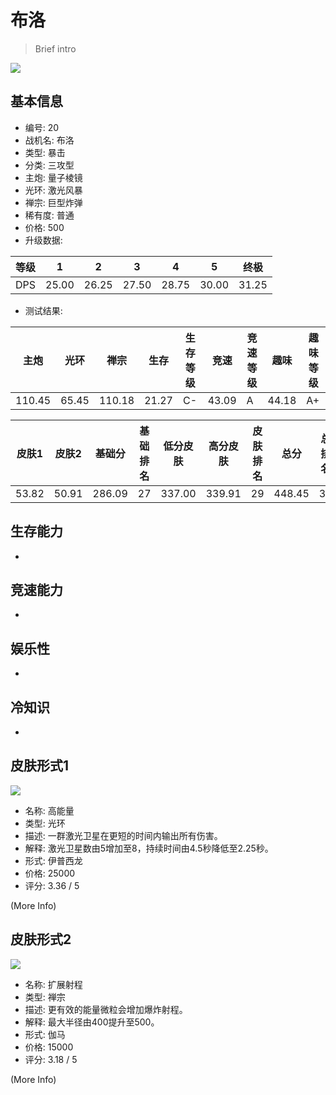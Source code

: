 # 布洛

> Brief intro

<img src="/ships/ship_20.png" style={{zoom:1}}/>

## 基本信息

- 编号: 20
- 战机名: 布洛
- 类型: 暴击
- 分类: 三攻型
- 主炮: 量子棱镜
- 光环: 激光风暴
- 禅宗: 巨型炸弹
- 稀有度: 普通
- 价格: 500
- 升级数据: 

| 等级 | 1 | 2 | 3 | 4 | 5 | 终极 |
|--|--|--|--|--|--|--|
| DPS | 25.00 | 26.25 | 27.50 | 28.75 | 30.00 | 31.25 |

- 测试结果: 

| 主炮 | 光环 | 禅宗 | 生存 | 生存等级 | 竞速 | 竞速等级 | 趣味 | 趣味等级 |
|--|--|--|--|--|--|--|--|--|
| 110.45 | 65.45 | 110.18 | 21.27 | C- | 43.09 | A | 44.18 | A+ |

| 皮肤1 | 皮肤2 | 基础分 | 基础排名 | 低分皮肤 | 高分皮肤 | 皮肤排名 | 总分 | 总排名 |
|--|--|--|--|--|--|--|--|--|
| 53.82 | 50.91 | 286.09 | 27 | 337.00 | 339.91 | 29 | 448.45 | 31 |

## 生存能力

-

## 竞速能力

-

## 娱乐性

-

## 冷知识

-

## 皮肤形式1

<img src="/ships/ship_20_apex_1.png" style={{zoom:1}}/>

- 名称: 高能量
- 类型: 光环
- 描述: 一群激光卫星在更短的时间内输出所有伤害。
- 解释: 激光卫星数由5增加至8，持续时间由4.5秒降低至2.25秒。
- 形式: 伊普西龙
- 价格: 25000
- 评分: 3.36 / 5

(More Info)

## 皮肤形式2

<img src="/ships/ship_20_apex_2.png" style={{zoom:1}}/>

- 名称: 扩展射程
- 类型: 禅宗
- 描述: 更有效的能量微粒会增加爆炸射程。
- 解释: 最大半径由400提升至500。
- 形式: 伽马
- 价格: 15000
- 评分: 3.18 / 5

(More Info)
